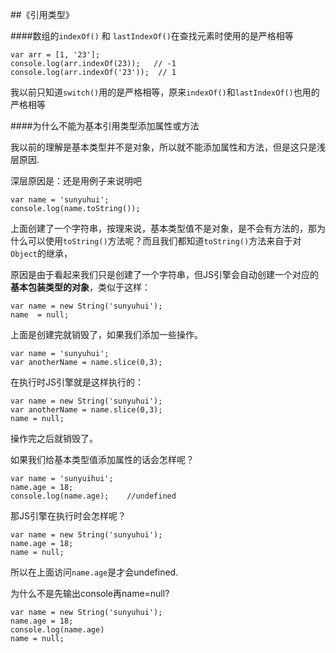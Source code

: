 ##《引用类型》

####数组的`indexOf()` 和 `lastIndexOf()`在查找元素时使用的是严格相等

	var arr = [1, '23'];
	console.log(arr.indexOf(23));   // -1
	console.log(arr.indexOf('23'));  // 1

我以前只知道`switch()`用的是严格相等，原来`indexOf()`和`lastIndexOf()`也用的严格相等


####为什么不能为基本引用类型添加属性或方法

我以前的理解是基本类型并不是对象，所以就不能添加属性和方法，但是这只是浅层原因.

深层原因是：还是用例子来说明吧

	var name = 'sunyuhui';
	console.log(name.toString());

上面创建了一个字符串，按理来说，基本类型值不是对象，是不会有方法的，那为什么可以使用`toString()`方法呢？而且我们都知道`toString()`方法来自于对`Object`的继承，

原因是由于看起来我们只是创建了一个字符串，但JS引擎会自动创建一个对应的**基本包装类型的对象**，类似于这样：

	var name = new String('sunyuhui');
	name  = null;

上面是创建完就销毁了，如果我们添加一些操作。

	var name = 'sunyuhui';
	var anotherName = name.slice(0,3);

在执行时JS引擎就是这样执行的：

	var name = new String('sunyuhui');
	var anotherName = name.slice(0,3);
	name = null;

操作完之后就销毁了。

如果我们给基本类型值添加属性的话会怎样呢？

	var name = 'sunyuihui';
	name.age = 18;
	console.log(name.age);    //undefined

那JS引擎在执行时会怎样呢？

	var name = new String('sunyuhui');
	name.age = 18;
	name = null;

所以在上面访问`name.age`是才会undefined.

	
为什么不是先输出console再name=null?

	var name = new String('sunyuhui');
	name.age = 18;
	console.log(name.age)
	name = null;
